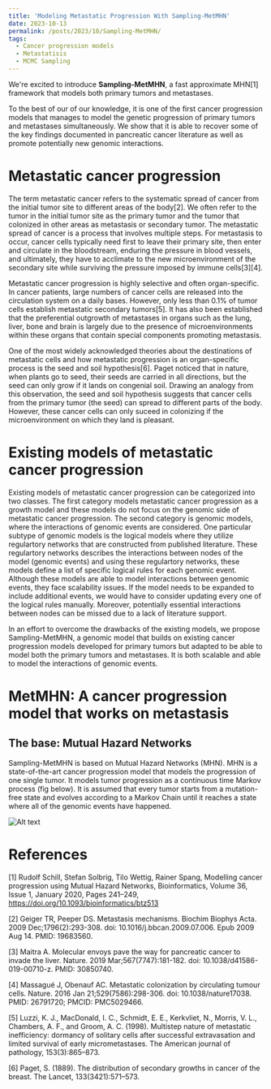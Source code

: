 ```yaml
---
title: 'Modeling Metastatic Progression With Sampling-MetMHN'
date: 2023-10-13
permalink: /posts/2023/10/Sampling-MetMHN/
tags:
  - Cancer progression models
  - Metastatisis 
  - MCMC Sampling
---
```



We're excited to introduce **Sampling-MetMHN**, a fast approximate MHN[1] framework that models both primary tumors and metastases. 

To the best of our of our knowledge, it is one of the first cancer progression models that manages to model the genetic progression of primary tumors and metastases simultaneously. We show that it is able to recover some of the key findings documented in pancreatic cancer literature as well as promote potentially new genomic interactions. 

Metastatic cancer progression 
=================

The term metastatic cancer refers to the systematic spread of cancer from the initial tumor site to different areas of the body[2]. We often refer to the tumor in the initial tumor site as the primary tumor and the tumor that colonized in other areas as metastasis or secondary tumor. The metastatic spread of cancer is a process that involves multiple steps. For metastasis to occur, cancer cells typically need first to leave their primary site, then enter and circulate in the bloodstream, enduring the pressure in blood vessels, and ultimately, they have to acclimate to the new microenvironment of the secondary site while surviving the pressure imposed by immune cells[3][4].

Metastatic cancer progression is highly selective and often organ-specific. In cancer patients, large numbers of cancer cells are released into the circulation system on a daily bases. However, only less than 0.1% of tumor cells establish metastatic secondary tumors[5]. It has also been established that the preferential outgrowth of metastases in organs such as the lung, liver, bone and brain is largely due to the presence of microenvironments within these organs that contain special components promoting metastasis. 

One of the most widely acknowledged theories about the destinations of metastatic cells and how metastatic progression is an organ-specific process is the seed and soil hypothesis[6]. Paget noticed that in nature, when plants go to seed, their seeds are carried in all directions, but the seed can only grow if it lands on congenial soil. Drawing an analogy from this observation, the seed and soil hypothesis suggests that cancer cells from the primary tumor (the seed) can spread to different parts of the body. However, these cancer cells can only suceed in colonizing if the microenvironment on which they land is pleasant. 

Existing models of metastatic cancer progression
=======

Existing models of metastatic cancer progression can be categorized into two classes. The first category models metastatic cancer progression as a growth model and these models do not focus on the genomic side of metastatic cancer progression. The second category is genomic models, where the interactions of genomic events are considered. One particular subtype of genomic models is the logical models where they utilize regulartory networks that are constructed from published literature. These regulartory networks describes the interactions between nodes of the model (genomic events) and using these regulartory networks, these models define a list of specific logical rules for each genomic event. Although these models are able to model interactions between genomic events, they face scalability issues. If the model needs to be expanded to include additional events, we would have to consider updating every one of the logical rules manually. Moreover, potentially essential interactions between nodes can be missed due to a lack of literature support. 

In an effort to overcome the drawbacks of the existing models, we propose Sampling-MetMHN, a genomic model that builds on existing cancer progression models developed for primary tumors but adapted to be able to model both the primary tumors and metastases. It is both scalable and able to model the interactions of genomic events. 

MetMHN: A cancer progression model that works on metastasis
==================

## The base: Mutual Hazard Networks

Sampling-MetMHN is based on Mutual Hazard Networks (MHN). MHN is a state-of-the-art cancer progression model that models the progression of one single tumor. It models tumor progression as a continuous time Markov process (fig below). It is assumed that every tumor starts from a mutation-free state and evolves according to a Markov Chain until it reaches a state where all of the genomic events have happened. 

![Alt text](ChenxiNie.github.io/images/Markov_Chain_MHN.png)




References
==========
[1] Rudolf Schill, Stefan Solbrig, Tilo Wettig, Rainer Spang, Modelling cancer progression using Mutual Hazard Networks, Bioinformatics, Volume 36, Issue 1, January 2020, Pages 241–249, https://doi.org/10.1093/bioinformatics/btz513

[2] Geiger TR, Peeper DS. Metastasis mechanisms. Biochim Biophys Acta. 2009 Dec;1796(2):293-308. doi: 10.1016/j.bbcan.2009.07.006. Epub 2009 Aug 14. PMID: 19683560.

[3] Maitra A. Molecular envoys pave the way for pancreatic cancer to invade the liver. Nature. 2019 Mar;567(7747):181-182. doi: 10.1038/d41586-019-00710-z. PMID: 30850740.

[4] Massagué J, Obenauf AC. Metastatic colonization by circulating tumour cells. Nature. 2016 Jan 21;529(7586):298-306. doi: 10.1038/nature17038. PMID: 26791720; PMCID: PMC5029466.

[5] Luzzi, K. J., MacDonald, I. C., Schmidt, E. E., Kerkvliet, N., Morris, V. L., Chambers, A. F.,
and Groom, A. C. (1998). Multistep nature of metastatic inefficiency: dormancy of solitary
cells after successful extravasation and limited survival of early micrometastases. The American
journal of pathology, 153(3):865–873.

[6] Paget, S. (1889). The distribution of secondary growths in cancer of the breast. The Lancet,
133(3421):571–573.